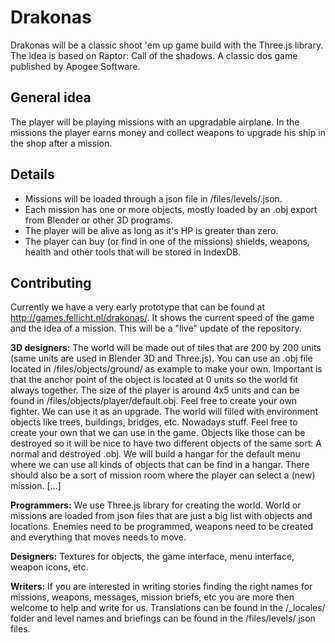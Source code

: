 Drakonas
========
Drakonas will be a classic shoot 'em up game build with the Three.js library.  The idea is based on Raptor: Call of the shadows. A classic dos game published by Apogee Software.

General idea
----
The player will be playing missions with an upgradable airplane. In the missions the player earns money and collect weapons to upgrade his ship in the shop after a mission.

Details
----
* Missions will be loaded through a json file in /files/levels/<level-code>.json.
* Each mission has one or more objects, mostly loaded by an .obj export from Blender or other 3D programs.
* The player will be alive as long as it's HP is greater than zero.
* The player can buy (or find in one of the missions) shields, weapons, health and other tools that will be stored in IndexDB.

Contributing
----
Currently we have a very early prototype that can be found at http://games.fellicht.nl/drakonas/. It shows the current speed of the game and the idea of a mission. This will be a "live" update of the repository.

**3D designers:** The world will be made out of tiles that are 200 by 200 units (same units are used in Blender 3D and Three.js). You can use an .obj file located in /files/objects/ground/ as example to make your own. Important is that the anchor point of the object is located at 0 units so the world fit always together.
The size of the player is around 4x5 units and can be found in /files/objects/player/default.obj. Feel free to create your own fighter. We can use it as an upgrade.
The world will filled with environment objects like trees, buildings, bridges, etc. Nowadays stuff. Feel free to create your own that we can use in the game. Objects like those can be destroyed so it will be nice to have two different objects of the same sort: A normal and destroyed .obj.
We will build a hangar for the default menu where we can use all kinds of objects that can be find in a hangar. There should also be a sort of mission room where the player can select a (new) mission.
[...]

**Programmers:** We use Three.js library for creating the world. World or missions are loaded from json files that are just a big list with objects and locations. Enemies need to be programmed, weapons need to be created and everything that moves needs to move.

**Designers:** Textures for objects, the game interface, menu interface, weapon icons, etc.

**Writers:** If you are interested in writing stories finding the right names for missions, weapons, messages, mission briefs, etc you are more then welcome to help and write for us. Translations can be found in the /_locales/ folder and level names and briefings can be found in the /files/levels/ json files.
